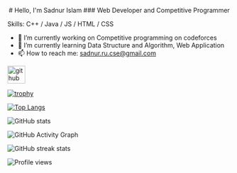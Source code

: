 <p align="center">
# Hello, I'm Sadnur Islam
### Web Developer and Competitive Programmer


Skills: C++ / Java / JS / HTML / CSS

- 🔭 I’m currently working on Competitive programming on codeforces 
- 🌱 I’m currently learning Data Structure and Algorithm, Web Application 
- 📫 How to reach me: sadnur.ru.cse@gmail.com 


[<img src='https://cdn.jsdelivr.net/npm/simple-icons@3.0.1/icons/github.svg' alt='github' height='40'>](https://github.com/SadnurIslam)  

[![trophy](https://github-profile-trophy.vercel.app/?username=SadnurIslam)](https://github.com/ryo-ma/github-profile-trophy)

[![Top Langs](https://github-readme-stats.vercel.app/api/top-langs/?username=SadnurIslam)](https://github.com/anuraghazra/github-readme-stats)

![GitHub stats](https://github-readme-stats.vercel.app/api?username=SadnurIslam&show_icons=true&count_private=true)  

![GitHub Activity Graph](https://activity-graph.herokuapp.com/graph?username=SadnurIslam)  

![GitHub streak stats](https://streak-stats.demolab.com/?user=SadnurIslam)  

![Profile views](https://gpvc.arturio.dev/SadnurIslam)  
</p>
